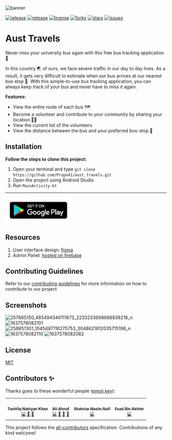 ![banner](https://user-images.githubusercontent.com/46298019/143385075-b8f12140-7261-4f3d-8d27-41e66d3c1e20.png)

<a href="https://github.com/Propo41/aust_travels/releases/tag/v1.4-beta"><img src="https://img.shields.io/badge/release-v1.4--beta-blue" alt="release"/></a>
<a href="https://github.com/Propo41/aust_travels/graphs/contributors"><img src="https://img.shields.io/badge/all_contributors-3-orange.svg?style=flat-square" alt="release"/></a>
<a href="https://github.com/Propo41/aust_travels/blob/main/LICENSE.md"><img src="https://img.shields.io/badge/license-MIT-orange" alt="license"/></a>
<a href="https://github.com/Propo41/aust_travels/network/members"><img src="https://img.shields.io/github/forks/Propo41/aust_travels" alt="forks"/></a>
<a href="https://github.com/Propo41/aust_travels/stargazers"><img src="https://img.shields.io/github/stars/Propo41/aust_travels" alt="stars"/></a>
<a href="https://github.com/Propo41/aust_travels/issues"><img src="https://img.shields.io/github/issues/Propo41/aust_travels" alt="issues"/></a>

# Aust Travels

Never miss your university bus again with this free bus tracking application 🚌

In this country 🌏 of ours, we face severe traffic in our day to day lives. As a result, it gets very difficult to estimate when our bus arrives at our nearest bus stop 🚏. With this simple-to-use bus tracking application, you can always keep track of your bus and never have to miss it again.

**Features:**
- View the entire route of each bus 🗺️
- Become a volunteer and contribute to your community by sharing your location 🙋‍♂️
- View the current list of the volunteers
- View the distance between the bus and your preferred bus-stop 📍

Installation
---------

**Follow the steps to clone this project:**
1. Open your terminal and type `git clone https://github.com/Propo41/aust_travels.git`
2. Open the project using Android Studio
3. Run `MainActivity.kt`

<hr>
<a href="https://play.google.com/store/apps/details?id=com.pixieium.austtravels">
    <img alt="Get it on Google Play" height="80" src="docs/graphics/google-badge.png" />
</a>

Resources
---------

1. User interface design: [figma](https://www.figma.com/file/kBarxgD5M27m2v9LG5J9W6/Bus?node-id=257%3A344)
2. Admin Panel: [hosted on firebase](https://aust-travels.firebaseapp.com)


Contributing Guidelines
---------
Refer to our <a href="https://github.com/Propo41/aust_travels/blob/main/contributing.md">contributing guidelines</a> for more information on how to contribute to our project 



Screenshots
---------

![257665150_485494346111673_2233233698688838218_n](https://user-images.githubusercontent.com/46298019/143294955-d7b4e1a1-b016-476f-998b-2ac8f8d423c4.jpg)
![1637578082101](https://user-images.githubusercontent.com/46298019/143294319-7a538ad0-c4a5-46da-aad7-f73a47174ef9.jpg)
![258851301_1045487116275753_3048621812035715196_n](https://user-images.githubusercontent.com/46298019/143296416-966a3bbd-40b6-4309-a331-6c00cea516bf.jpg)
![1637578082110](https://user-images.githubusercontent.com/46298019/143294323-6ca6fe47-d8fe-42ef-af19-f8e3b6365e52.jpg)
![1637578082082](https://user-images.githubusercontent.com/46298019/143294928-f0c1a1fe-726d-42d6-af44-e7be2d45e673.jpg)



License
-------
[MIT](https://github.com/Propo41/aust_travels/blob/main/LICENSE.md)  

## Contributors ✨

Thanks goes to these wonderful people ([emoji key](https://allcontributors.org/docs/en/emoji-key)):

<!-- ALL-CONTRIBUTORS-LIST:START - Do not remove or modify this section -->
<!-- prettier-ignore-start -->
<!-- markdownlint-disable -->
<table>
  <tr>
    <td align="center"><a href="https://github.com/tashfiq333"><img src="https://avatars.githubusercontent.com/u/49322945?v=4?s=100" width="100px;" alt=""/><br /><sub><b>Tashfiq Nahiyan Khan</b></sub></a><br /><a href="https://github.com/Propo41/aust_travels/commits?author=tashfiq333" title="Code">💻</a> <a href="#ideas-tashfiq333" title="Ideas, Planning, & Feedback">🤔</a> <a href="https://github.com/Propo41/aust_travels/issues?q=author%3Atashfiq333" title="Bug reports">🐛</a></td>
    <td align="center"><a href="https://www.aliahnaf.engineer/"><img src="https://avatars.githubusercontent.com/u/46298019?v=4?s=100" width="100px;" alt=""/><br /><sub><b>Ali Ahnaf</b></sub></a><br /><a href="https://github.com/Propo41/aust_travels/commits?author=Propo41" title="Code">💻</a> <a href="#design-Propo41" title="Design">🎨</a> <a href="#ideas-Propo41" title="Ideas, Planning, & Feedback">🤔</a> <a href="https://github.com/Propo41/aust_travels/issues?q=author%3APropo41" title="Bug reports">🐛</a></td>
    <td align="center"><a href="http://app.snnafi.com"><img src="https://avatars.githubusercontent.com/u/22527366?v=4?s=100" width="100px;" alt=""/><br /><sub><b>Shahriar Nasim Nafi</b></sub></a><br /><a href="https://github.com/Propo41/aust_travels/commits?author=SNNafi" title="Code">💻</a></td>
    <td align="center"><a href="https://github.com/FuadBinAkhter"><img src="https://avatars.githubusercontent.com/u/48449533?v=4?s=100" width="100px;" alt=""/><br /><sub><b>Fuad Bin Akhter</b></sub></a><br /><a href="https://github.com/Propo41/aust_travels/commits?author=FuadBinAkhter" title="Code">💻</a></td>
  </tr>
</table>

<!-- markdownlint-restore -->
<!-- prettier-ignore-end -->

<!-- ALL-CONTRIBUTORS-LIST:END -->

This project follows the [all-contributors](https://github.com/all-contributors/all-contributors) specification. Contributions of any kind welcome!
